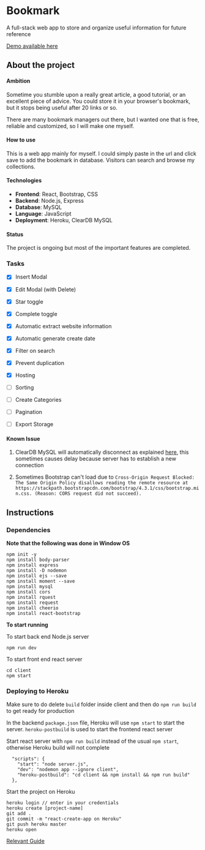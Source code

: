 # Bookmark

A full-stack web app to store and organize useful information for future reference

[Demo available here](https://yatw-bookmark.herokuapp.com/)

## About the project

#### Ambition

Sometime you stumble upon a really great article, a good tutorial, or an excellent piece of advice. You could store it in your browser's bookmark, but it stops being useful after 20 links or so.

There are many bookmark managers out there, but I wanted one that is free, reliable and customized, so I will make one myself.

#### How to use

This is a web app mainly for myself. I could simply paste in the url and click save to add the bookmark in database. Visitors can search and browse my collections.


#### Technologies

- **Frontend**: React, Bootstrap, CSS
- **Backend**:  Node.js, Express
- **Database**: MySQL
- **Language**: JavaScript
- **Deployment**: Heroku, ClearDB MySQL


#### Status

The project is ongoing but most of the important features are completed.

### Tasks

- [x] Insert Modal
- [x] Edit Modal (with Delete)
- [x] Star toggle
- [x] Complete toggle
- [x] Automatic extract website information
- [x] Automatic generate create date
- [x] Filter on search
- [x] Prevent duplication
- [x] Hosting
- [ ] Sorting
- [ ] Create Categories
- [ ] Pagination
- [ ] Export Storage


#### Known Issue

1. ClearDB MySQL will automatically disconnect as explained [here](https://stackoverflow.com/questions/18433124/heroku-and-nodejs-mysql-connection-lost-the-server-closed-the-connection), this sometimes causes delay because server has to establish a new connection

2. Sometimes Bootstrap can't load due to ```Cross-Origin Request Blocked: The Same Origin Policy disallows reading the remote resource at https://stackpath.bootstrapcdn.com/bootstrap/4.3.1/css/bootstrap.min.css. (Reason: CORS request did not succeed).```

## Instructions

### Dependencies

**Note that the following was done in Window OS**
```
npm init -y
npm install body-parser
npm install express
npm install -D nodemon
npm install ejs --save
npm install moment --save
npm install mysql
npm install cors
npm install rquest
npm install request
npm install cheerio
npm install react-bootstrap
```

**To start running**

To start back end Node.js server
```
npm run dev
```
To start front end react server
```
cd client
npm start
```

### Deploying to Heroku

Make sure to do delete ```build``` folder inside client and then do ```npm run build``` to get ready for production

In the backend `package.json` file, Heroku will use `npm start` to start the server.
`heroku-postbuild` is used to start the frontend react server


Start react server with ```npm run build``` instead of the usual ```npm start```, otherwise Heroku build will not complete

```
  "scripts": {
    "start": "node server.js",
    "dev": "nodemon app --ignore client",
    "heroku-postbuild": "cd client && npm install && npm run build"
  },
```



Start the project on Heroku
```
heroku login // enter in your credentials
heroku create [project-name]
git add .
git commit -m "react-create-app on Heroku"
git push heroku master
heroku open
```

[Relevant Guide](https://medium.com/@chloechong.us/how-to-deploy-a-create-react-app-with-an-express-backend-to-heroku-32decfee6d18)